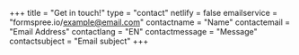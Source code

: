 +++
title = "Get in touch!"
type = "contact"
netlify = false
emailservice = "formspree.io/example@email.com"
contactname = "Name"
contactemail = "Email Address"
contactlang = "EN"
contactmessage = "Message"
contactsubject = "Email subject"
+++
